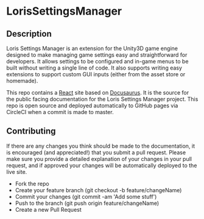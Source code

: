 # LorisSettingsManager

## Description
Loris Settings Manager is an extension for the Unity3D game engine designed to make managing game settings easy and straightforward for developers. It allows settings to be configured and in-game menus to be built without writing a single line of code. It also supports writing easy extensions to support custom GUI inputs (either from the asset store or homemade).

This repo contains a [React](https://reactjs.org/) site based on [Docusaurus](https://docusaurus.io/). It is the source for the public facing documentation for the Loris Settings Manager project. This repo is open source and deployed automatically to GitHub pages via CircleCI when a commit is made to master. 

## Contributing

If there are any changes you think should be made to the documentation, it is encouraged (and appreciated!) that you submit a pull request. Please make sure you provide a detailed explanation of your changes in your pull request, and if approved your changes will be automatically deployed to the live site.

* Fork the repo
* Create your feature branch (git checkout -b feature/changeName)
* Commit your changes (git commit -am 'Add some stuff')
* Push to the branch (git push origin feature/changeName)
* Create a new Pull Request
